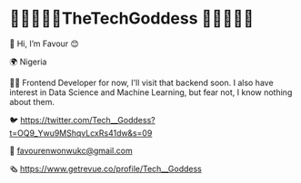 # 💛💛💛💛💛TheTechGoddess 💛💛💛💛💛

👋 Hi, I’m Favour 😊

🌍 Nigeria 

👩‍💻 Frontend Developer for now, I'll visit that backend soon. I also have interest in Data Science and Machine Learning, but fear not, I know nothing about them.

🐦 https://twitter.com/Tech__Goddess?t=OQ9_Ywu9MShqvLcxRs41dw&s=09

📨 favourenwonwukc@gmail.com

🗞️ https://www.getrevue.co/profile/Tech__Goddess

          
